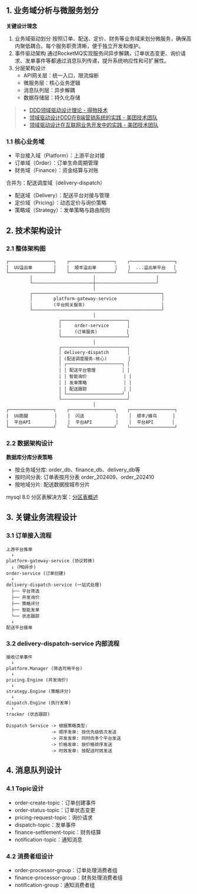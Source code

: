 ## 1. 业务域分析与微服务划分

**关键设计理念**

1. 业务域驱动划分
   按照订单、配送、定价、财务等业务域来划分微服务，确保高内聚低耦合。每个服务职责清晰，便于独立开发和维护。
2. 事件驱动架构
   通过RocketMQ实现服务间异步解耦，订单状态变更、询价请求、发单事件等都通过消息队列传递，提升系统响应性和可扩展性。
3. 分层架构设计
   * API网关层：统一入口，限流熔断
   * 微服务层：核心业务逻辑
   * 消息队列层：异步解耦
   * 数据存储层：持久化存储

> - [DDD领域驱动设计理论 - 得物技术](https://tech.dewu.com/article?id=113)
> - [领域驱动设计DDD在B端营销系统的实践 - 美团技术团队](https://tech.meituan.com/2017/12/22/ddd-in-practice.html) 
> - [领域驱动设计在互联网业务开发中的实践 - 美团技术团队](https://tech.meituan.com/2024/05/27/ddd-in-business.html)

### 1.1 核心业务域

* 平台接入域（Platform）：上游平台对接
* 订单域（Order）：订单生命周期管理
* 财务域（Finance）：资金结算与对账

合并为：配送调度域（delivery-dispatch）
* 配送域（Delivery）：配送平台对接与管理
* 定价域（Pricing）：动态定价与询价策略
* 策略域（Strategy）：发单策略与路由规则

## 2. 技术架构设计
### 2.1 整体架构图
```text
┌─────────────────┐    ┌─────────────────┐    ┌─────────────────┐
│  UU溢出单        │    │  顺丰溢出单       │    │  ...溢出单平台   │
└─────────────────┘    └─────────────────┘    └─────────────────┘
         │                       │                       │
         └───────────────────────┼───────────────────────┘
                                 │
         ┌─────────────────────────────────────────────────┐
         │        platform-gateway-service                 │
         │        (平台网关服务)                             │
         └─────────────────────────────────────────────────┘
                                 │
                    ┌─────────────────────────┐
                    │     order-service       │
                    │     (订单服务)           │
                    └─────────────────────────┘
                                 │
                    ┌─────────────────────────┐
                    │ delivery-dispatch       │
                    │ (配送调度服务-核心)        │
                    │ ┌─────────────────────┐ │
                    │ │ 配送平台管理          │ │
                    │ │ 智能询价              │ │
                    │ │ 发单策略              │ │
                    │ │ 配送跟踪              │ │
                    │ └─────────────────────┘ │
                    └─────────────────────────┘
                                 │
┌─────────────────┐    ┌─────────────────┐    ┌─────────────────┐
│  UU跑腿          │    │  闪送            │    │  顺丰/蜂鸟      │
│  平台API         │    │  平台API         │    │  平台API       │
└─────────────────┘    └─────────────────┘    └─────────────────┘
```
### 2.2 数据架构设计

**数据库分库分表策略**

- 按业务域分库: order_db、finance_db、delivery_db等
- 按时间分表: 订单表按月分表 order_202409、order_202410
- 按地域分片: 配送数据按城市分片

mysql 8.0 分区表解决方案：[分区表概述](https://help.aliyun.com/zh/polardb/polardb-for-mysql/user-guide/partitioned-table-types/?spm=a2c4g.11186623.help-menu-2249963.d_5_20_0.74a53ddd3VSLkw&scm=20140722.H_412313._.OR_help-T_cn~zh-V_1)


## 3. 关键业务流程设计

### 3.1 订单接入流程
```text
上游平台推单 
  ↓
platform-gateway-service (协议转换)
  ↓ (MQ异步)
order-service (订单创建)
  ↓ 
delivery-dispatch-service (一站式处理)
  ├── 平台筛选
  ├── 并发询价  
  ├── 策略评分
  ├── 智能发单
  └── 状态跟踪
  ↓
配送平台接单
```

### 3.2 delivery-dispatch-service 内部流程
```text
接收订单事件
  ↓
platform.Manager (筛选可用平台)
  ↓
pricing.Engine (并发询价)
  ↓
strategy.Engine (策略评分)
  ↓
dispatch.Engine (执行发单)
  ↓
tracker (状态跟踪)

Dispatch Service -> 根据策略类型:
                 -> 顺序发单: 按优先级依次发送
                 -> 并发发单: 同时向多个平台发送
                 -> 价格发单: 按价格排序发送
                 -> 时效发单: 按配送时效发送
```

## 4. 消息队列设计
### 4.1 Topic设计

* order-create-topic：订单创建事件
* order-status-topic：订单状态变更
* pricing-request-topic：询价请求
* dispatch-topic：发单事件
* finance-settlement-topic：财务结算
* notification-topic：通知消息

### 4.2 消费者组设计

* order-processor-group：订单处理消费者组
* finance-processor-group：财务处理消费者组
* notification-group：通知消费者组